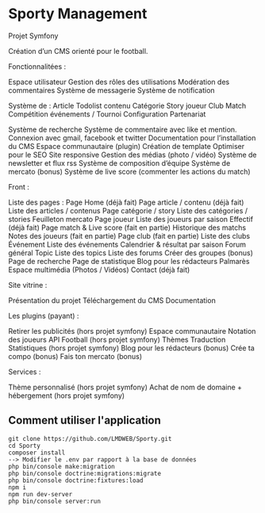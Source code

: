 # Sporty Management

Projet Symfony


Création d’un CMS orienté pour le football.

Fonctionnalitées :

Espace utilisateur
Gestion des rôles des utilisations
Modération des commentaires
Système de messagerie
Système de notification

Système de :
Article
Todolist
contenu
Catégorie
Story
joueur
Club
Match
Compétition
événements / Tournoi
Configuration
Partenariat

Système de recherche
Système de commentaire avec like et mention.
Connexion avec gmail, facebook et twitter
Documentation pour l’installation du CMS
Espace communautaire (plugin)
Création de template
Optimiser pour le SEO
Site responsive
Gestion des médias (photo / vidéo)
Système de newsletter et flux rss
Système de composition d’équipe
Système de mercato (bonus)
Système de live score (commenter les actions du match)




Front :

Liste des pages :
Page Home (déjà fait)
Page article / contenu (déjà fait)
Liste des articles / contenus
Page catégorie / story
Liste des catégories / stories
Feuilleton mercato
Page joueur
Liste des joueurs par saison
Effectif (déjà fait)
Page match & Live score (fait en partie)
Historique des matchs
Notes des joueurs (fait en partie)
Page club (fait en partie)
Liste des clubs
Événement
Liste des événements
Calendrier & résultat par saison
Forum général
Topic
Liste des topics
Liste des forums
Créer des groupes (bonus)
Page de recherche
Page de statistique
Blog pour les rédacteurs
Palmarès
Espace multimédia (Photos / Vidéos)
Contact (déjà fait)

Site vitrine :

Présentation du projet
Téléchargement du CMS
Documentation

Les plugins (payant) :

Retirer les publicités (hors projet symfony)
Espace communautaire
Notation des joueurs
API Football (hors projet symfony)
Thèmes
Traduction
Statistiques (hors projet symfony)
Blog pour les rédacteurs (bonus)
Crée ta compo (bonus)
Fais ton mercato (bonus)

Services :

Thème personnalisé (hors projet symfony)
Achat de nom de domaine + hébergement (hors projet symfony)

## Comment utiliser l'application

    git clone https://github.com/LMDWEB/Sporty.git 
    cd Sporty
    composer install
    --> Modifier le .env par rapport à la base de données  
    php bin/console make:migration    
    php bin/console doctrine:migrations:migrate
    php bin/console doctrine:fixtures:load
    npm i
    npm run dev-server
    php bin/console server:run
